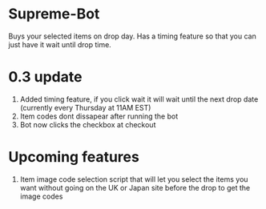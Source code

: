 # Supreme-Bot

  Buys your selected items on drop day. Has a timing feature so that you can just have it wait until drop time.
  
# 0.3 update
  1. Added timing feature, if you click wait it will wait until the next drop date (currently every Thursday at 11AM EST)
  2. Item codes dont dissapear after running the bot
  3. Bot now clicks the checkbox at checkout
  
# Upcoming features
  1. Item image code selection script that will let you select the items you want without going on the UK or Japan site before the drop to get the image codes
